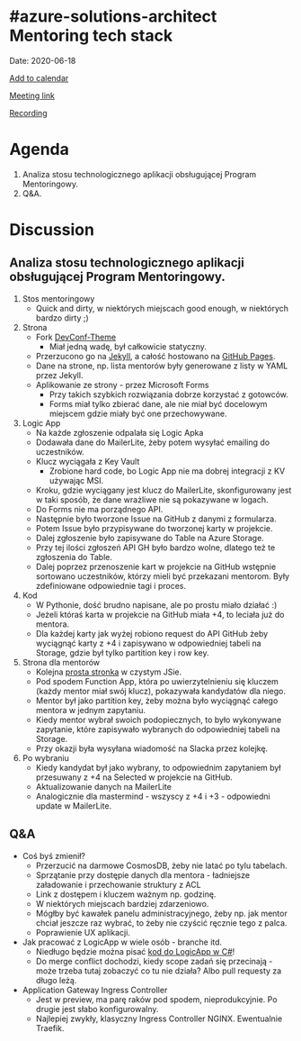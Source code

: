 # #azure-solutions-architect Mentoring tech stack

Date: 2020-06-18

[Add to calendar](https://evt.mx/uUMzNr9T)

[Meeting link](https://teams.microsoft.com/l/meetup-join/19%3ameeting_MjhiZmE3ZjEtMDliNy00OTQwLTg5ZmMtYTQ2NDhlMzJhMTkw%40thread.v2/0?context=%7b%22Tid%22%3a%22cc58971a-0481-4ec0-bf8d-bb2e265db003%22%2c%22Oid%22%3a%22f907c950-2a9a-4012-b163-af67be63b5d6%22%7d)

[Recording](https://www.youtube.com/watch?v=ydag3Z4oWk0)

# Agenda

1. Analiza stosu technologicznego aplikacji obsługującej Program Mentoringowy.
2. Q&A.

# Discussion

## Analiza stosu technologicznego aplikacji obsługującej Program Mentoringowy.

1. Stos mentoringowy
    * Quick and dirty, w niektórych miejscach good enough, w niektórych bardzo dirty ;)
2. Strona
    * Fork [DevConf-Theme](https://github.com/xriley/DevConf-Theme)
        * Miał jedną wadę, był całkowicie statyczny.
    * Przerzucono go na [Jekyll](https://jekyllrb.com/), a całość hostowano na [GitHub Pages](https://pages.github.com/).
    * Dane na strone, np. lista mentorów były generowane z listy w YAML przez Jekyll.
    * Aplikowanie ze strony - przez Microsoft Forms
        * Przy takich szybkich rozwiązania dobrze korzystać z gotowców.
        * Forms miał tylko zbierać dane, ale nie miał być docelowym miejscem gdzie miały być one przechowywane.
3. Logic App
    * Na każde zgłoszenie odpalała się Logic Apka
    * Dodawała dane do MailerLite, żeby potem wysyłać emailing do uczestników.
    * Klucz wyciągała z Key Vault  
        * Zrobione hard code, bo Logic App nie ma dobrej integracji z KV używając MSI.
    * Kroku, gdzie wyciągany jest klucz do MailerLite, skonfigurowany jest w taki sposób, że dane wrażliwe nie są pokazywane w logach.
    * Do Forms nie ma porządnego API.
    * Następnie było tworzone Issue na GitHub z danymi z formularza.
    * Potem Issue było przypisywane do tworzonej karty w projekcie.
    * Dalej zgłoszenie było zapisywane do Table na Azure Storage.
    * Przy tej ilości zgłoszeń API GH było bardzo wolne, dlatego też te zgłoszenia do Table.
    * Dalej poprzez przenoszenie kart w projekcie na GitHub wstępnie sortowano uczestników, którzy mieli być przekazani mentorom. Były zdefiniowane odpowiednie tagi i proces.
4. Kod
    * W Pythonie, dość brudno napisane, ale po prostu miało działać :)
    * Jeżeli któraś karta w projekcie na GitHub miała +4, to leciała już do mentora.
    * Dla każdej karty jak wyżej robiono request do API GitHub żeby wyciągnąć karty z +4 i zapisywano w odpowiedniej tabeli na Storage, gdzie był tylko partition key i row key.
5. Strona dla mentorów
    * Kolejna [prosta stronka](https://github.com/AzureCommunityPL/azurecommunitypl.github.io/blob/master/mentoring.html) w czystym JSie.
    * Pod spodem Function App, która po uwierzytelnieniu się kluczem (każdy mentor miał swój klucz), pokazywała kandydatów dla niego.
    * Mentor był jako partition key, żeby można było wyciągnąć całego mentora w jednym zapytaniu.
    * Kiedy mentor wybrał swoich podopiecznych, to było wykonywane zapytanie, które zapisywało wybranych do odpowiedniej tabeli na Storage.
    * Przy okazji była wysyłana wiadomość na Slacka przez kolejkę.
6. Po wybraniu
    * Kiedy kandydat był jako wybrany, to odpowiednim zapytaniem był przesuwany z +4 na Selected w projekcie na GitHub.
    * Aktualizowanie danych na MailerLite
    * Analogicznie dla mastermind - wszyscy z +4 i +3 - odpowiedni update w MailerLite.


## Q&A
* Coś byś zmienił?
    * Przerzucić na darmowe CosmosDB, żeby nie latać po tylu tabelach.
    * Sprzątanie przy dostępie danych dla mentora - ładniejsze załadowanie i przechowanie struktury z ACL
    * Link z dostępem i kluczem ważnym np. godzinę.
    * W niektórych miejscach bardziej zdarzeniowo.
    * Mógłby być kawałek panelu administracyjnego, żeby np. jak mentor chciał jeszcze raz wybrać, to żeby nie czyścić ręcznie tego z palca.
    * Poprawienie UX aplikacji. 
* Jak pracować z LogicApp w wiele osób - branche itd.
    * Niedługo będzie można pisać [kod do LogicApp w C#](https://github.com/Azure/logicapps/tree/master/preview)!
    * Do merge conflict dochodzi, kiedy scope zadań się przecinają - może trzeba tutaj zobaczyć co tu nie działa? Albo pull requesty za długo leżą.
* Application Gateway Ingress Controller
    * Jest w preview, ma parę raków pod spodem, nieprodukcyjnie. Po drugie jest słabo konfigurowalny.
    * Najlepiej zwykły, klasyczny Ingress Controller NGINX. Ewentualnie Traefik.